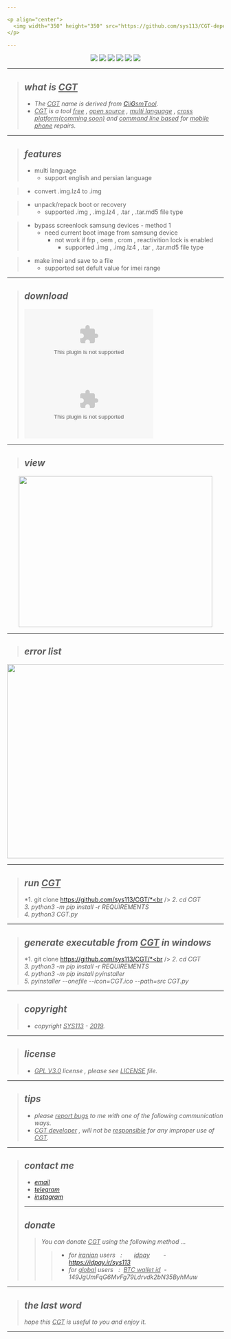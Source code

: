 ```yaml
---

<p align="center">
  <img width="350" height="350" src="https://github.com/sys113/CGT-dependencies/raw/master/CGT.png">
</p>

---
```

<div align="center">
  
![](https://img.shields.io/github/stars/SYS113/CGT.svg)
![](https://img.shields.io/github/forks/SYS113/CGT.svg)
![](https://img.shields.io/github/release/SYS113/CGT.svg)
![](https://img.shields.io/github/issues/SYS113/CGT.svg)
![](https://img.shields.io/badge/license-GPL3-informational.svg)
![](https://img.shields.io/badge/language-python-orange.svg)
</div>

---

> ## *what is <ins>CGT</ins>*
> * *The <ins>CGT</ins> name is derived from <ins>**C**li**G**sm**T**ool</ins>.<br />*
> * *<ins>CGT</ins> is a tool <ins>free</ins> , <ins>open source</ins>  , <ins>multi language</ins> , <ins>cross platform(comming soon)</ins> and <ins>command line based</ins> for <ins>mobile phone</ins> repairs.*
---
> ## *features*
> * multi language
> 	* support english and persian language

> * convert .img.lz4 to .img

> * unpack/repack boot or recovery
> 	* supported .img , .img.lz4 , .tar , .tar.md5 file type

> * bypass screenlock samsung devices - method 1
> 	* need current boot image from samsung device
> 		* not work if frp , oem , crom , reactivition lock is enabled
> 			* supported .img , .img.lz4 , .tar , .tar.md5 file type

> * make imei and save to a file
> 	* supported set defult value for imei range
---
> ## *download*
> ![v0.1.0 - windows](https://github.com/sys113/CGT/releases/download/0.1.0/CGT-0.1.0-windows.exe)
> ![v0.1.1 - windows](https://github.com/sys113/CGT/releases/download/0.1.1/CGT-0.1.1-windows.exe)
---
> ## *view*
<p align="center">
  <img width="450" height="350" src="https://raw.githubusercontent.com/sys113/CGT-dependencies/master/view.png">
</p>

---
> ## *error list*
<p align="center">
  <img width="950" height="450" src="https://raw.githubusercontent.com/sys113/CGT-dependencies/master/ErrorList.png">
</p>

---
> ## *run <ins>CGT</ins>*
> *1. git clone https://github.com/sys113/CGT/*<br />
> *2. cd CGT*<br />
> *3. python3 -m pip install -r REQUIREMENTS*<br />
> *4. python3 CGT.py*
---
> ## *generate executable from <ins>CGT</ins> in windows*
> *1. git clone https://github.com/sys113/CGT/*<br />
> *2. cd CGT*<br />
> *3. python3 -m pip install -r REQUIREMENTS*<br />
> *4. python3 -m pip install pyinstaller*<br />
> *5. pyinstaller --onefile --icon=CGT.ico --path=src CGT.py*
---
> ## *copyright*
> * *copyright <ins>SYS113</ins> - <ins>2019</ins>.*
---
> ## *license* 
> * *<ins>GPL V3.0</ins> license , please see <ins>LICENSE</ins> file.*
---
> ## *tips* 
> * *please <ins>report bugs</ins> to me with one of the following communication ways.*
> * *<ins>CGT developer</ins> , will not be <ins>responsible</ins> for any improper use of <ins>CGT</ins>.*
---
> ## *contact me* 
> * *[email](mailto:051.SYS113@gmail.com)*
> * *[telegram](https://t.me/SYS113/)*
> * *[instagram](https://instagram.com/sys113/)*
> ---
> ## *donate* 
> > *You can donate <ins>CGT</ins> using the following method ...*
> > > * *for <ins>iranian</ins> users &nbsp; :  &nbsp;&nbsp;&nbsp;&nbsp;&nbsp; <ins>idpay</ins> &nbsp;&nbsp;&nbsp;&nbsp;&nbsp;&nbsp; - &nbsp;&nbsp;&nbsp;&nbsp; https://idpay.ir/sys113*
> > > * *for <ins>global</ins> users &nbsp; : &nbsp;<ins>BTC wallet id</ins>&nbsp; - &nbsp; 149JgUmFqG6MvFg79Ldrvdk2bN35ByhMuw*
---
> ## *the last word* 
> *hope this <ins>CGT</ins> is useful to you and enjoy it.*
---

